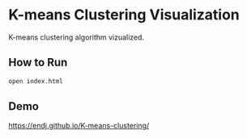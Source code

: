 # K-means Clustering Visualization

K-means clustering algorithm vizualized.

## How to Run

```sh
open index.html
```


## Demo

https://endj.github.io/K-means-clustering/
